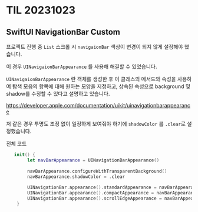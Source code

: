 # TIL 20231023

## SwiftUI NavigationBar Custom

프로젝트 진행 중 `List` 스크롤 시 `navigaionBar` 색상이 변경이 되지 않게 설정해야 했습니다.

이 경우 `UINavigaionBarAppearance` 를 사용해 해결할 수 있었습니다.

`UINavigaionBarAppearance` 란 
객체를 생성한 후 이 클래스의 메서드와 속성을 사용하여 탐색 모음의 항목에 대해 원하는 모양을 지정하고, 상속된 속성으로 background 및 shadow를 수정할 수 있다고 설명하고 있습니다.

https://developer.apple.com/documentation/uikit/uinavigationbarappearance

저 같은 경우 투명도 조정 없이 일정하게 보여줘야 하기에 `shadowColor` 를 `.clear`로 설정했습니다.

전체 코드

```swift
   init() {
        let navBarAppearance = UINavigationBarAppearance()
        
        navBarAppearance.configureWithTransparentBackground()
        navBarAppearance.shadowColor = .clear
        
        UINavigationBar.appearance().standardAppearance = navBarAppearance
        UINavigationBar.appearance().compactAppearance = navBarAppearance
        UINavigationBar.appearance().scrollEdgeAppearance = navBarAppearance
    }
    
```